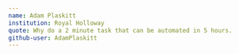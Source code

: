 ```yaml
---
name: Adam Plaskitt
institution: Royal Holloway
quote: Why do a 2 minute task that can be automated in 5 hours.
github-user: AdamPlaskitt
---
```

